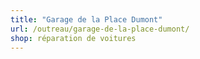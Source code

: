```yaml
---
title: "Garage de la Place Dumont"
url: /outreau/garage-de-la-place-dumont/
shop: réparation de voitures
---
```

